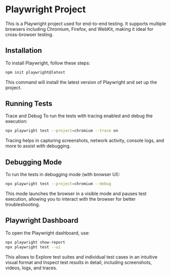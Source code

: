# Playwright Project
This is a Playwright project used for end-to-end testing. It supports multiple browsers including Chromium, Firefox, and WebKit, making it ideal for cross-browser testing.

## Installation
To install Playwright, follow these steps:
```bash
npm init playwright@latest
```
This command will install the latest version of Playwright and set up the project.

## Running Tests
Trace and Debug
To run the tests with tracing enabled and debug the execution:
```bash
npx playwright test --project=chromium --trace on
```
Tracing helps in capturing screenshots, network activity, console logs, and more to assist with debugging.

## Debugging Mode
To run the tests in debugging mode (with browser UI):
```bash
npx playwright test --project=chromium --debug
```
This mode launches the browser in a visible mode and pauses test execution, allowing you to interact with the browser for better troubleshooting.



## Playwright Dashboard
To open the Playwright dashboard, use:
```bash
npx playwright show-report
npx playwright test --ui

```
This allows to Explore test suites and individual test cases in an intuitive visual format and Inspect test results in detail, including screenshots, videos, logs, and traces.
